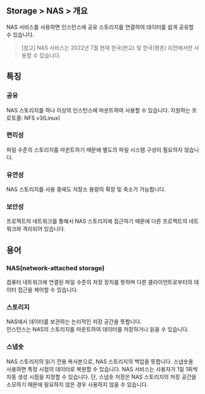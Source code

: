 ## Storage > NAS > 개요

NAS 서비스를 사용하면 인스턴스에 공유 스토리지를 연결하여 데이터를 쉽게 공유할 수 있습니다.


> [참고] NAS 서비스는 2022년 7월 현재 한국(판교) 및 한국(평촌) 리전에서만 사용할 수 있습니다.


## 특징

### 공유

NAS 스토리지를 하나 이상의 인스턴스에 마운트하여 사용할 수 있습니다.
지원하는 프로토콜: NFS v3(Linux)

### 편리성

파일 수준의 스토리지를 마운트하기 때문에 별도의 파일 시스템 구성이 필요하지 않습니다.

### 유연성

NAS 스토리지를 사용 중에도 저장소 용량의 확장 및 축소가 가능합니다.

### 보안성  

프로젝트의 네트워크를 통해서 NAS 스토리지에 접근하기 때문에 다른 프로젝트의 네트워크와 격리되어 있습니다.


## 용어

### NAS(network-attached storage)

컴퓨터 네트워크에 연결된 파일 수준의 저장 장치를 뜻하며 다른 클라이언트로부터의 데이터 접근을 제어할 수 있습니다.

### 스토리지

NAS에서 데이터를 보관하는 논리적인 저장 공간을 뜻합니다.  
인스턴스는 NAS의 스토리지를 마운트하여 데이터를 저장하거나 읽을 수 있습니다.


### 스냅숏

NAS 스토리지의 읽기 전용 복사본으로, NAS 스토리지의 백업을 뜻합니다.
스냅숏을 사용하면 특정 시점의 데이터로 복원할 수 있습니다.
NAS 서비스는 사용자가 1일 1회씩 자동 생성 시점을 지정할 수 있습니다.
단, 스냅숏 저장은 NAS 스토리지의 저장 공간을 소모하기 때문에 필요하지 않은 경우 사용하지 않을 수 있습니다.

